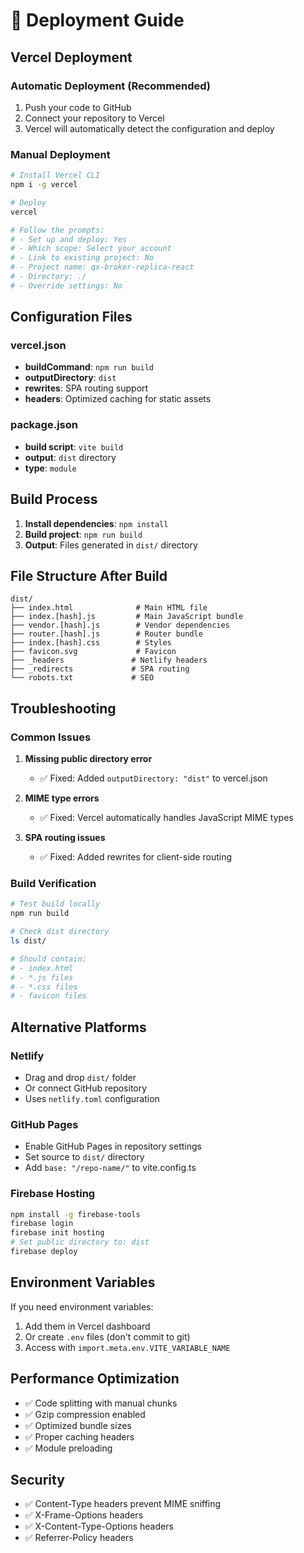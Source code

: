 # 🚀 Deployment Guide

## Vercel Deployment

### Automatic Deployment (Recommended)
1. Push your code to GitHub
2. Connect your repository to Vercel
3. Vercel will automatically detect the configuration and deploy

### Manual Deployment
```bash
# Install Vercel CLI
npm i -g vercel

# Deploy
vercel

# Follow the prompts:
# - Set up and deploy: Yes
# - Which scope: Select your account
# - Link to existing project: No
# - Project name: qx-broker-replica-react
# - Directory: ./
# - Override settings: No
```

## Configuration Files

### vercel.json
- **buildCommand**: `npm run build`
- **outputDirectory**: `dist`
- **rewrites**: SPA routing support
- **headers**: Optimized caching for static assets

### package.json
- **build script**: `vite build`
- **output**: `dist` directory
- **type**: `module`

## Build Process

1. **Install dependencies**: `npm install`
2. **Build project**: `npm run build`
3. **Output**: Files generated in `dist/` directory

## File Structure After Build

```
dist/
├── index.html              # Main HTML file
├── index.[hash].js         # Main JavaScript bundle
├── vendor.[hash].js        # Vendor dependencies
├── router.[hash].js        # Router bundle
├── index.[hash].css        # Styles
├── favicon.svg             # Favicon
├── _headers               # Netlify headers
├── _redirects             # SPA routing
└── robots.txt             # SEO
```

## Troubleshooting

### Common Issues

1. **Missing public directory error**
   - ✅ Fixed: Added `outputDirectory: "dist"` to vercel.json

2. **MIME type errors**
   - ✅ Fixed: Vercel automatically handles JavaScript MIME types

3. **SPA routing issues**
   - ✅ Fixed: Added rewrites for client-side routing

### Build Verification

```bash
# Test build locally
npm run build

# Check dist directory
ls dist/

# Should contain:
# - index.html
# - *.js files
# - *.css files
# - favicon files
```

## Alternative Platforms

### Netlify
- Drag and drop `dist/` folder
- Or connect GitHub repository
- Uses `netlify.toml` configuration

### GitHub Pages
- Enable GitHub Pages in repository settings
- Set source to `dist/` directory
- Add `base: "/repo-name/"` to vite.config.ts

### Firebase Hosting
```bash
npm install -g firebase-tools
firebase login
firebase init hosting
# Set public directory to: dist
firebase deploy
```

## Environment Variables

If you need environment variables:
1. Add them in Vercel dashboard
2. Or create `.env` files (don't commit to git)
3. Access with `import.meta.env.VITE_VARIABLE_NAME`

## Performance Optimization

- ✅ Code splitting with manual chunks
- ✅ Gzip compression enabled
- ✅ Optimized bundle sizes
- ✅ Proper caching headers
- ✅ Module preloading

## Security

- ✅ Content-Type headers prevent MIME sniffing
- ✅ X-Frame-Options headers
- ✅ X-Content-Type-Options headers
- ✅ Referrer-Policy headers 
